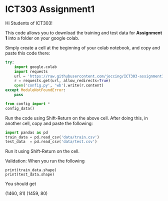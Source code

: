 # ICT303 Assignment1
Hi Students of ICT303!

This code allows you to download the training and test data for **Assignment 1** into a folder on your google colab.

Simply create a cell at the beginning of your colab notebook, and copy and paste this code there:

```python
try:
    import google.colab
    import requests
    url = 'https://raw.githubusercontent.com/joccing/ICT303-assignment1/master/config.py'
    r = requests.get(url, allow_redirects=True)
    open('config.py', 'wb').write(r.content)    
except ModuleNotFoundError:
    pass

from config import *
config_data()
```

Run the code using Shift-Return on the above cell.
After doing this, in another cell, copy and paste the following:

```python
import pandas as pd
train_data = pd.read_csv('data/train.csv')
test_data  = pd.read_csv('data/test.csv')
```

Run it using Shift-Return on the cell.

Validation:  When you run the following

```
print(train_data.shape)
print(test_data.shape)
```

You should get

(1460, 81)
(1459, 80)